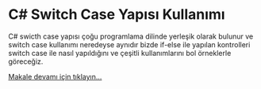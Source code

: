 # C# Switch Case Yapısı Kullanımı

C# swicth case yapısı çoğu programlama dilinde yerleşik olarak bulunur ve switch case kullanımı neredeyse aynıdır bizde if-else ile yapılan kontrolleri switch case ile nasıl yapıldığını ve çeşitli kullanımlarını bol örneklerle göreceğiz.

[Makale devamı için tıklayın...](http://www.muratoner.net/?p=1069398)